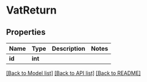 # VatReturn

## Properties
Name | Type | Description | Notes
------------ | ------------- | ------------- | -------------
**id** | **int** |  | 

[[Back to Model list]](../README.md#documentation-for-models) [[Back to API list]](../README.md#documentation-for-api-endpoints) [[Back to README]](../README.md)


